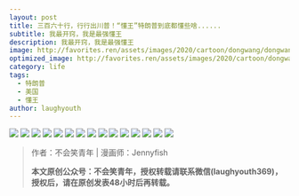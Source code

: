 ```yaml
---
layout: post
title: 三百六十行，行行出川普！“懂王”特朗普到底都懂些啥......
subtitle: 我最开窍，我是最强懂王
description: 我最开窍，我是最强懂王
image: http://favorites.ren/assets/images/2020/cartoon/dongwang/dongwang00.jpeg
optimized_image: http://favorites.ren/assets/images/2020/cartoon/dongwang/dongwang00.jpeg
category: life
tags:
  - 特朗普
  - 美国
  - 懂王
author: laughyouth
---
```


![](http://favorites.ren/assets/images/2020/cartoon/dongwang/dongwang01.jpg)
![](http://favorites.ren/assets/images/2020/cartoon/dongwang/dongwang02.jpg)
![](http://favorites.ren/assets/images/2020/cartoon/dongwang/dongwang03.jpg)
![](http://favorites.ren/assets/images/2020/cartoon/dongwang/dongwang04.jpg)
![](http://favorites.ren/assets/images/2020/cartoon/dongwang/dongwang05.jpg)
![](http://favorites.ren/assets/images/2020/cartoon/dongwang/dongwang06.jpg)
![](http://favorites.ren/assets/images/2020/cartoon/dongwang/dongwang07.jpg)
![](http://favorites.ren/assets/images/2020/cartoon/dongwang/dongwang08.jpg)
![](http://favorites.ren/assets/images/2020/cartoon/dongwang/dongwang09.jpg)
![](http://favorites.ren/assets/images/2020/cartoon/dongwang/dongwang10.jpg)
![](http://favorites.ren/assets/images/2020/cartoon/dongwang/dongwang11.jpg)
![](http://favorites.ren/assets/images/2020/cartoon/dongwang/dongwang12.jpg)
![](http://favorites.ren/assets/images/2020/cartoon/dongwang/dongwang13.jpg)
![](http://favorites.ren/assets/images/2020/cartoon/dongwang/dongwang14.jpg)
![](http://favorites.ren/assets/images/2020/cartoon/dongwang/dongwang15.jpg)

>作者：不会笑青年 | 漫画师：Jennyfish
>
>**本文原创公众号：不会笑青年，授权转载请联系微信(laughyouth369)，授权后，请在原创发表48小时后再转载。**


